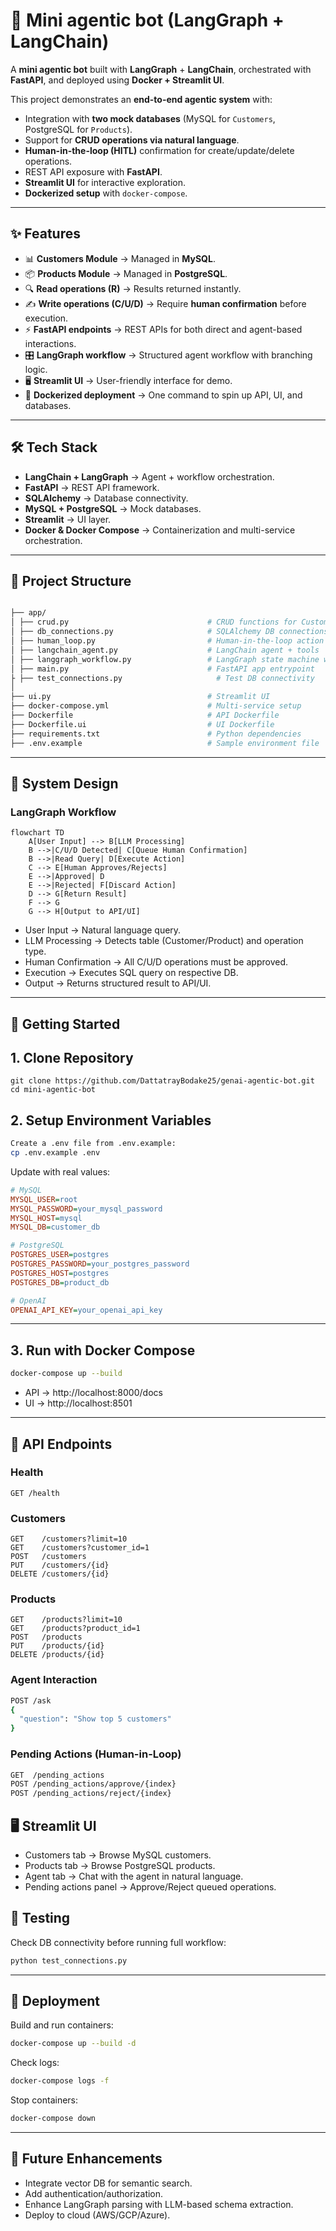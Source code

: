 # 🤖 Mini agentic bot (LangGraph + LangChain)

A **mini agentic bot** built with **LangGraph** + **LangChain**, orchestrated with **FastAPI**, and deployed using **Docker + Streamlit UI**.  

This project demonstrates an **end-to-end agentic system** with:  
- Integration with **two mock databases** (MySQL for `Customers`, PostgreSQL for `Products`).  
- Support for **CRUD operations via natural language**.  
- **Human-in-the-loop (HITL)** confirmation for create/update/delete operations.  
- REST API exposure with **FastAPI**.  
- **Streamlit UI** for interactive exploration.  
- **Dockerized setup** with `docker-compose`.  

---

## ✨ Features  

- 📊 **Customers Module** → Managed in **MySQL**.  
- 📦 **Products Module** → Managed in **PostgreSQL**.  
- 🔍 **Read operations (R)** → Results returned instantly.  
- ✍️ **Write operations (C/U/D)** → Require **human confirmation** before execution.  
- ⚡ **FastAPI endpoints** → REST APIs for both direct and agent-based interactions.  
- 🎛️ **LangGraph workflow** → Structured agent workflow with branching logic.  
- 🖥️ **Streamlit UI** → User-friendly interface for demo.  
- 🐳 **Dockerized deployment** → One command to spin up API, UI, and databases.  

---

## 🛠️ Tech Stack  

- **LangChain + LangGraph** → Agent + workflow orchestration.  
- **FastAPI** → REST API framework.  
- **SQLAlchemy** → Database connectivity.  
- **MySQL + PostgreSQL** → Mock databases.  
- **Streamlit** → UI layer.  
- **Docker & Docker Compose** → Containerization and multi-service orchestration.  

---

## 📂 Project Structure  

```bash

├── app/
│ ├── crud.py                               # CRUD functions for Customers & Products
│ ├── db_connections.py                     # SQLAlchemy DB connections
│ ├── human_loop.py                         # Human-in-the-loop action queue
│ ├── langchain_agent.py                    # LangChain agent + tools
│ ├── langgraph_workflow.py                 # LangGraph state machine workflow
│ ├── main.py                               # FastAPI app entrypoint
├ ├── test_connections.py                     # Test DB connectivity
│
├── ui.py                                   # Streamlit UI
├── docker-compose.yml                      # Multi-service setup
├── Dockerfile                              # API Dockerfile
├── Dockerfile.ui                           # UI Dockerfile
├── requirements.txt                        # Python dependencies
├── .env.example                            # Sample environment file

```

---

## 🔄 System Design  

### LangGraph Workflow  

```mermaid
flowchart TD
    A[User Input] --> B[LLM Processing]
    B -->|C/U/D Detected| C[Queue Human Confirmation]
    B -->|Read Query| D[Execute Action]
    C --> E[Human Approves/Rejects]
    E -->|Approved| D
    E -->|Rejected| F[Discard Action]
    D --> G[Return Result]
    F --> G
    G --> H[Output to API/UI]

```
- User Input → Natural language query.
- LLM Processing → Detects table (Customer/Product) and operation type.
- Human Confirmation → All C/U/D operations must be approved.
- Execution → Executes SQL query on respective DB.
- Output → Returns structured result to API/UI.

---

## 🚀 Getting Started

## 1️. Clone Repository
```
git clone https://github.com/DattatrayBodake25/genai-agentic-bot.git
cd mini-agentic-bot
```

## 2️. Setup Environment Variables
```bash
Create a .env file from .env.example:
cp .env.example .env
```
Update with real values:
```ini
# MySQL
MYSQL_USER=root
MYSQL_PASSWORD=your_mysql_password
MYSQL_HOST=mysql
MYSQL_DB=customer_db

# PostgreSQL
POSTGRES_USER=postgres
POSTGRES_PASSWORD=your_postgres_password
POSTGRES_HOST=postgres
POSTGRES_DB=product_db

# OpenAI
OPENAI_API_KEY=your_openai_api_key
```

---

## 3️. Run with Docker Compose
```bash
docker-compose up --build
```
- API → http://localhost:8000/docs
- UI → http://localhost:8501

---

## 📡 API Endpoints
### Health
```http
GET /health
```

### Customers
```http
GET    /customers?limit=10
GET    /customers?customer_id=1
POST   /customers
PUT    /customers/{id}
DELETE /customers/{id}
```

### Products
```http
GET    /products?limit=10
GET    /products?product_id=1
POST   /products
PUT    /products/{id}
DELETE /products/{id}
```

### Agent Interaction
```bash
POST /ask
{
  "question": "Show top 5 customers"
}
```

### Pending Actions (Human-in-Loop)
```bash
GET  /pending_actions
POST /pending_actions/approve/{index}
POST /pending_actions/reject/{index}
```

## 🖥️ Streamlit UI
- Customers tab → Browse MySQL customers.
- Products tab → Browse PostgreSQL products.
- Agent tab → Chat with the agent in natural language.
- Pending actions panel → Approve/Reject queued operations.

## 🧪 Testing
Check DB connectivity before running full workflow:
```bash
python test_connections.py
```

---

## 🐳 Deployment
Build and run containers:
```bash
docker-compose up --build -d
```

Check logs:
```bash
docker-compose logs -f
```

Stop containers:
```bash
docker-compose down
```

---

## 📖 Future Enhancements
- Integrate vector DB for semantic search.
- Add authentication/authorization.
- Enhance LangGraph parsing with LLM-based schema extraction.
- Deploy to cloud (AWS/GCP/Azure).
